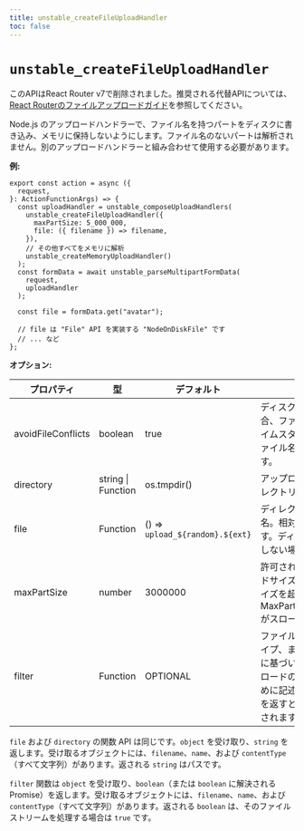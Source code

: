 ```yaml
---
title: unstable_createFileUploadHandler
toc: false
---
```


# `unstable_createFileUploadHandler`

<docs-warning>このAPIはReact Router v7で削除されました。推奨される代替APIについては、<a href="https://reactrouter.com/how-to/file-uploads">React Routerのファイルアップロードガイド</a>を参照してください。</docs-warning>

Node.js のアップロードハンドラーで、ファイル名を持つパートをディスクに書き込み、メモリに保持しないようにします。ファイル名のないパートは解析されません。別のアップロードハンドラーと組み合わせて使用する必要があります。

**例:**

```tsx
export const action = async ({
  request,
}: ActionFunctionArgs) => {
  const uploadHandler = unstable_composeUploadHandlers(
    unstable_createFileUploadHandler({
      maxPartSize: 5_000_000,
      file: ({ filename }) => filename,
    }),
    // その他すべてをメモリに解析
    unstable_createMemoryUploadHandler()
  );
  const formData = await unstable_parseMultipartFormData(
    request,
    uploadHandler
  );

  const file = formData.get("avatar");

  // file は "File" API を実装する "NodeOnDiskFile" です
  // ... など
};
```

**オプション:**

| プロパティ           | 型               | デフォルト                         | 説明                                                                                                                                                     |
| ------------------ | ------------------ | ------------------------------- | --------------------------------------------------------------------------------------------------------------------------------------------------------------- |
| avoidFileConflicts | boolean            | true                            | ディスクに既に存在する場合、ファイル名の末尾にタイムスタンプを追加して、ファイル名の競合を回避します。                                                                                                                              |
| directory          | string \| Function | os.tmpdir()                     | アップロードを書き込むディレクトリ。                                                                                                                              |
| file               | Function           | () => `upload_${random}.${ext}` | ディレクトリ内のファイル名。相対パスを指定できます。ディレクトリ構造が存在しない場合は作成されます。                                                                                                  |
| maxPartSize        | number             | 3000000                         | 許可される最大アップロードサイズ（バイト単位）。サイズを超過すると、MaxPartSizeExceededError がスローされます。                                                  |
| filter             | Function           | OPTIONAL                        | ファイル名、コンテンツタイプ、またはフィールド名に基づいて、ファイルアップロードの保存を防止するために記述できる関数。`false` を返すと、ファイルは無視されます。 |

`file` および `directory` の関数 API は同じです。`object` を受け取り、`string` を返します。受け取るオブジェクトには、`filename`、`name`、および `contentType`（すべて文字列）があります。返される `string` はパスです。

`filter` 関数は `object` を受け取り、`boolean`（または `boolean` に解決される Promise）を返します。受け取るオブジェクトには、`filename`、`name`、および `contentType`（すべて文字列）があります。返される `boolean` は、そのファイルストリームを処理する場合は `true` です。
